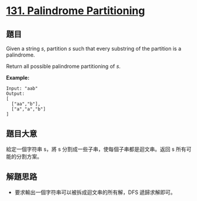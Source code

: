 # [131. Palindrome Partitioning](https://leetcode.com/problems/palindrome-partitioning/)


## 題目

Given a string *s*, partition *s* such that every substring of the partition is a palindrome.

Return all possible palindrome partitioning of *s*.

**Example:**

    Input: "aab"
    Output:
    [
      ["aa","b"],
      ["a","a","b"]
    ]

## 題目大意

給定一個字符串 s，將 s 分割成一些子串，使每個子串都是迴文串。返回 s 所有可能的分割方案。

## 解題思路

- 要求輸出一個字符串可以被拆成迴文串的所有解，DFS 遞歸求解即可。
